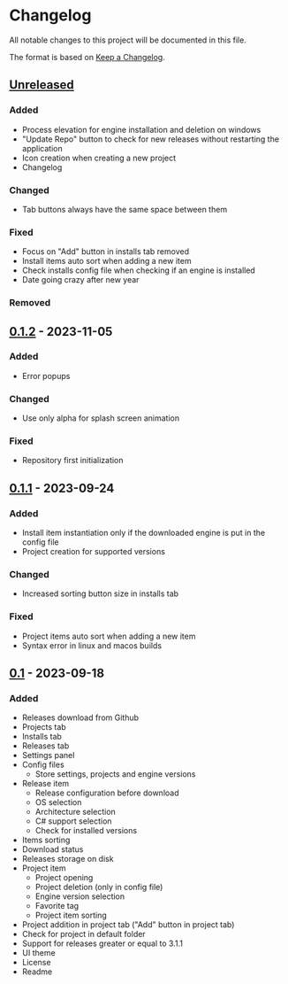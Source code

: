 # Changelog

All notable changes to this project will be documented in this file.

The format is based on [Keep a Changelog](https://keepachangelog.com/en/1.0.0/).

## [Unreleased]

### Added
- Process elevation for engine installation and deletion on windows
- "Update Repo" button to check for new releases without restarting the application
- Icon creation when creating a new project
- Changelog

### Changed
- Tab buttons always have the same space between them

### Fixed
- Focus on "Add" button in installs tab removed
- Install items auto sort when adding a new item
- Check installs config file when checking if an engine is installed
- Date going crazy after new year

### Removed


## [0.1.2] - 2023-11-05

### Added
- Error popups

### Changed
- Use only alpha for splash screen animation

### Fixed
- Repository first initialization

## [0.1.1] - 2023-09-24

### Added
- Install item instantiation only if the downloaded engine is put in the config file
- Project creation for supported versions

### Changed
- Increased sorting button size in installs tab

### Fixed
- Project items auto sort when adding a new item
- Syntax error in linux and macos builds

## [0.1] - 2023-09-18

### Added
- Releases download from Github
- Projects tab
- Installs tab
- Releases tab
- Settings panel
- Config files
    * Store settings, projects and engine versions
- Release item
    * Release configuration before download
    * OS selection
    * Architecture selection
    * C# support selection
    * Check for installed versions
- Items sorting
- Download status
- Releases storage on disk
- Project item
    * Project opening
    * Project deletion (only in config file)
    * Engine version selection
    * Favorite tag
    * Project item sorting
- Project addition in project tab ("Add" button in project tab)
- Check for project in default folder
- Support for releases greater or equal to 3.1.1
- UI theme
- License
- Readme

[unreleased]: https://github.com/Astral-Sheep/GodotHub/compare/0.1.2...HEAD
[0.1.2]: https://github.com/Astral-Sheep/GodotHub/compare/0.1.1...0.1.2
[0.1.1]: https://github.com/Astral-Sheep/GodotHub/compare/0.1...0.1.1
[0.1]: https://github.com/Astral-Sheep/GodotHub/releases/tag/0.1
